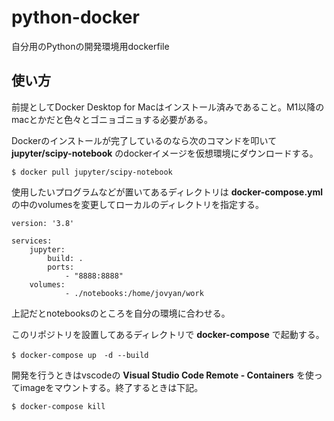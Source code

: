 # python-docker

自分用のPythonの開発環境用dockerfile

## 使い方

前提としてDocker Desktop for Macはインストール済みであること。M1以降のmacとかだと色々とゴニョゴニョする必要がある。

Dockerのインストールが完了しているのなら次のコマンドを叩いて **jupyter/scipy-notebook** のdockerイメージを仮想環境にダウンロードする。

    $ docker pull jupyter/scipy-notebook

使用したいプログラムなどが置いてあるディレクトリは **docker-compose.yml** の中のvolumesを変更してローカルのディレクトリを指定する。

    version: '3.8'

    services:
        jupyter:
            build: .
            ports:
                - "8888:8888"
        volumes:
                - ./notebooks:/home/jovyan/work

上記だとnotebooksのところを自分の環境に合わせる。

このリポジトリを設置してあるディレクトリで **docker-compose** で起動する。

    $ docker-compose up　-d --build

開発を行うときはvscodeの **Visual Studio Code Remote - Containers** を使ってimageをマウントする。終了するときは下記。

    $ docker-compose kill
